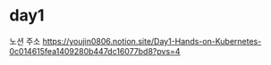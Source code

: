 # day1

노션 주소
https://youjin0806.notion.site/Day1-Hands-on-Kubernetes-0c014615fea1409280b447dc16077bd8?pvs=4